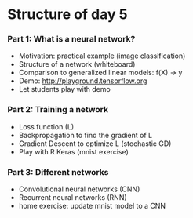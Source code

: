 # Structure of day 5

### Part 1: What is a neural network?

- Motivation: practical example (image classification)
- Structure of a network (whiteboard)
- Comparison to generalized linear models: f(X) -> y
- Demo: http://playground.tensorflow.org
- Let students play with demo

### Part 2: Training a network

- Loss function (L)
- Backpropagation to find the gradient of L
- Gradient Descent to optimize L (stochastic GD)
- Play with R Keras (mnist exercise)

### Part 3: Different networks

- Convolutional neural networks (CNN)
- Recurrent neural networks (RNN)
- home exercise: update mnist model to a CNN

